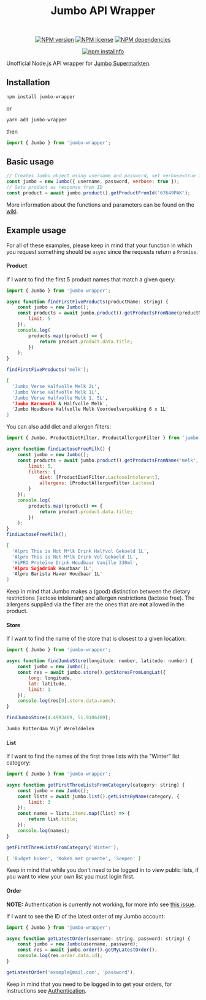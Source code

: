 <div align="center">
  <h1>
    Jumbo API Wrapper
  </h1>
  </br>
  <p>
    <a href="https://www.npmjs.com/package/jumbo-wrapper"><img src="https://img.shields.io/npm/v/jumbo-wrapper" alt="NPM version" /></a>
    <a href="https://github.com/RinseV/jumbo-wrapper"><img src="https://img.shields.io/npm/l/jumbo-wrapper" alt="NPM license" /></a>
    <a href="https://www.npmjs.com/package/jumbo-wrapper"><img src="https://img.shields.io/librariesio/release/npm/jumbo-wrapper" alt="NPM dependencies"/></a>
  </p>
  <p>
    <a href="https://nodei.co/npm/jumbo-wrapper/"><img src="https://nodei.co/npm/jumbo-wrapper.svg" alt="npm installnfo" /></a>
  </p>
</div>

Unofficial Node.js API wrapper for [Jumbo Supermarkten](https://www.jumbo.com/).

## Installation

```sh
npm install jumbo-wrapper
```

or

```sh
yarn add jumbo-wrapper
```

then

```javascript
import { Jumbo } from 'jumbo-wrapper';
```

## Basic usage

```javascript
// Creates Jumbo object using username and password, set verbose=true if you want to see all requests
const jumbo = new Jumbo({ username, password, verbose: true });
// Gets product as response from ID
const product = await jumbo.product().getProductFromId('67649PAK');
```

More information about the functions and parameters can be found on the [wiki](https://github.com/RinseV/jumbo-wrapper/wiki).
## Example usage

For all of these examples, please keep in mind that your function in which you request something should be `async` since the requests return a `Promise`.

#### Product

If I want to find the first 5 product names that match a given query:

```javascript
import { Jumbo } from 'jumbo-wrapper';

async function findFirstFiveProducts(productName: string) {
    const jumbo = new Jumbo();
    const products = await jumbo.product().getProductsFromName(productName, {
        limit: 5
    });
    console.log(
        products.map((product) => {
            return product.product.data.title;
        })
    );
}

findFirstFiveProducts('melk');
```
```sh
[
  'Jumbo Verse Halfvolle Melk 2L',
  'Jumbo Verse Halfvolle Melk 1L',
  'Jumbo Verse Halfvolle Melk 1, 5L',
  'Jumbo Karnemelk & Halfvolle Melk',
  'Jumbo Houdbare Halfvolle Melk Voordeelverpakking 6 x 1L'
]
```

You can also add diet and allergen filters:
```javascript
import { Jumbo, ProductDietFilter, ProductAllergenFilter } from 'jumbo-wrapper';

async function findLactoseFreeMilk() {
    const jumbo = new Jumbo();
    const products = await jumbo.product().getProductsFromName('melk', {
        limit: 5,
        filters: {
            diet: [ProductDietFilter.LactoseIntolerant],
            allergens: [ProductAllergenFilter.Lactose]
        }
    });
    console.log(
        products.map((product) => {
            return product.product.data.title;
        })
    );
}
findLactoseFreeMilk();
```
```sh
[
  'Alpro This is Not M*lk Drink Halfvol Gekoeld 1L',
  'Alpro This is Not M*lk Drink Vol Gekoeld 1L',
  'HiPRO Proteïne Drink Houdbaar Vanille 330ml',
  'Alpro Sojadrink Houdbaar 1L',
  'Alpro Barista Haver Houdbaar 1L'
]
```
Keep in mind that Jumbo makes a (good) distinction between the dietary restrictions (lactose intolerant) and allergen restrictions (lactose free). The allergens supplied via the filter are the ones that are **not** allowed in the product.



#### Store

If I want to find the name of the store that is closest to a given location:

```javascript
import { Jumbo } from 'jumbo-wrapper';

async function findJumboStore(longitude: number, latitude: number) {
    const jumbo = new Jumbo();
    const res = await jumbo.store().getStoresFromLongLat({
        long: longitude,
        lat: latitude,
        limit: 1
    });
    console.log(res[0].store.data.name);
}

findJumboStore(4.4993409, 51.9106489);
```

```sh
Jumbo Rotterdam Vijf Werelddelen
```

#### List

If I want to find the names of the first three lists with the "Winter" list category:

```javascript
import { Jumbo } from 'jumbo-wrapper';

async function getFirstThreeListsFromCategory(category: string) {
    const jumbo = new Jumbo();
    const lists = await jumbo.list().getListsByName(category, {
        limit: 3
    });
    const names = lists.items.map((list) => {
        return list.title;
    });
    console.log(names);
}

getFirstThreeListsFromCategory('Winter');
```

```sh
[ 'Budget koken', 'Koken met groente', 'Soepen' ]
```

Keep in mind that while you don't need to be logged in to view public lists, if you want to view your own list you must login first.

#### Order

<b>NOTE:</b> Authentication is currently not working, for more info see [this issue](https://github.com/RinseV/jumbo-wrapper/issues/1).

If I want to see the ID of the latest order of my Jumbo account:

```javascript
import { Jumbo } from 'jumbo-wrapper';

async function getLatestOrder(username: string, password: string) {
    const jumbo = new Jumbo(username, password);
    const res = await jumbo.order().getMyLatestOrder();
    console.log(res.order.data.id);
}

getLatestOrder('example@mail.com', 'password');
```

Keep in mind that you need to be logged in to get your orders, for instructions see [Authentication](https://github.com/RinseV/jumbo-wrapper/wiki/Authentication).
